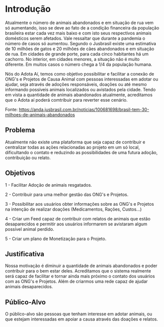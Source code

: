 # Introdução

Atualmente o número de animais abandonados e em situação de rua vem só aumentando, isso se deve ao fato de a condição financeira da população brasileira estar cada vez mais baixo e com isto seus respectivos animais domésticos serem afetados. Vale ressaltar que durante a pandemia o número de casos só aumentou. Segundo o Jusbrasil existe uma estimativa de 10 milhões de gatos e 20 milhões de cães abandonados e em situação de rua. Em cidades de grande porte, para cada cinco habitantes há um cachorro. No interior, em cidades menores, a situação não é muito diferente. Em muitos casos o número chega a 1/4 da população humana.

Nós do Adota Aí, temos como objetivo possibilitar e facilitar a conexão de ONG's e Projetos de Causa Animal com pessoas interessadas em adotar ou ajudar, seja através de adoções responsáveis, doações ou até mesmo informando possíveis animais localizados ou avistados pela cidade. Tendo em vista a quantidade de animais abandonados atualmente, acreditamos que o Adota aí poderá comtribuir para reverter esse cenário.

Fonte: https://anda.jusbrasil.com.br/noticias/100681698/brasil-tem-30-milhoes-de-animais-abandonados

## Problema

Atualmente não existe uma plataforma que seja capaz de contribuir e centralizar todas as ações relacionadas ao projeto em um só local, dificultando o contato e reduzindo as possibilidades de uma futura adoção, contribuição ou relato.

## Objetivos

<p> 1 - Facilitar Adoção de animais resgatados.</p>
<p> 2 - Contribuir para uma melhor gestão das ONG's e Projetos.</p>
<p> 3 - Possibilitar aos usuários obter informações sobre as ONG's e Projetos na intenção de realizar doações (Medicamentos, Rações, Custos...)</p>
<p> 4 - Criar um Feed capaz de contribuir com relatos de animais que estão desaparecidos e permitir aos usuários informarem se avistaram algum possível animal perdido.</p>
<p> 5 - Criar um plano de Monetização para o Projeto.</p>

## Justificativa

Nossa motivação é diminuir a quantidade de animais abandonados e poder contribuir para o bem estar deles. Acreditamos que o sistema realmente será capaz de facilitar e tornar ainda mais próximo o contato dos usuários com as ONG's e Projetos. Além de criarmos uma rede capaz de ajudar animais desaparecidos.

## Público-Alvo

O público-alvo são pessoas que tenham interesse em adotar animais, ou que estejam interessadas em apoiar a causa através das doações e relatos.
